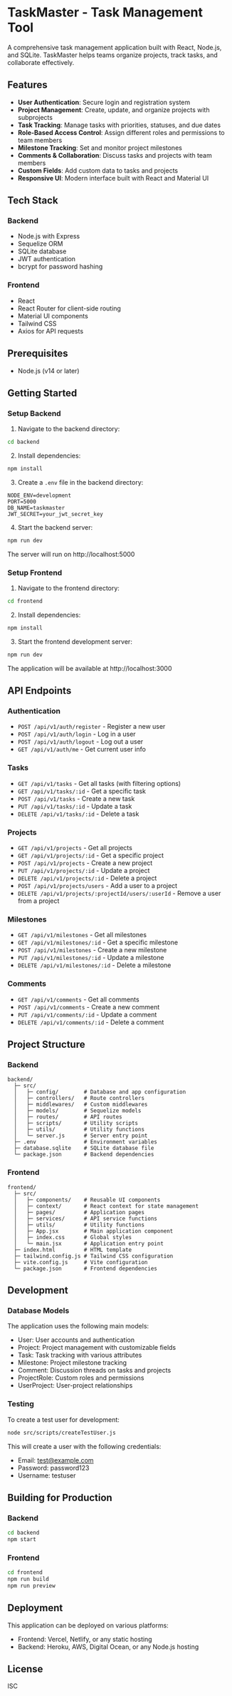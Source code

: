# TaskMaster - Task Management Tool

A comprehensive task management application built with React, Node.js, and SQLite. TaskMaster helps teams organize projects, track tasks, and collaborate effectively.

## Features

- **User Authentication**: Secure login and registration system
- **Project Management**: Create, update, and organize projects with subprojects
- **Task Tracking**: Manage tasks with priorities, statuses, and due dates
- **Role-Based Access Control**: Assign different roles and permissions to team members
- **Milestone Tracking**: Set and monitor project milestones
- **Comments & Collaboration**: Discuss tasks and projects with team members
- **Custom Fields**: Add custom data to tasks and projects
- **Responsive UI**: Modern interface built with React and Material UI

## Tech Stack

### Backend
- Node.js with Express
- Sequelize ORM
- SQLite database
- JWT authentication
- bcrypt for password hashing

### Frontend
- React
- React Router for client-side routing
- Material UI components
- Tailwind CSS
- Axios for API requests

## Prerequisites

- Node.js (v14 or later)

## Getting Started

### Setup Backend

1. Navigate to the backend directory:

```bash
cd backend
```

2. Install dependencies:

```bash
npm install
```

3. Create a `.env` file in the backend directory:

```
NODE_ENV=development
PORT=5000
DB_NAME=taskmaster
JWT_SECRET=your_jwt_secret_key
```

4. Start the backend server:

```bash
npm run dev
```

The server will run on http://localhost:5000

### Setup Frontend

1. Navigate to the frontend directory:

```bash
cd frontend
```

2. Install dependencies:

```bash
npm install
```

3. Start the frontend development server:

```bash
npm run dev
```

The application will be available at http://localhost:3000

## API Endpoints

### Authentication

- `POST /api/v1/auth/register` - Register a new user
- `POST /api/v1/auth/login` - Log in a user
- `POST /api/v1/auth/logout` - Log out a user
- `GET /api/v1/auth/me` - Get current user info

### Tasks

- `GET /api/v1/tasks` - Get all tasks (with filtering options)
- `GET /api/v1/tasks/:id` - Get a specific task
- `POST /api/v1/tasks` - Create a new task
- `PUT /api/v1/tasks/:id` - Update a task
- `DELETE /api/v1/tasks/:id` - Delete a task

### Projects

- `GET /api/v1/projects` - Get all projects
- `GET /api/v1/projects/:id` - Get a specific project
- `POST /api/v1/projects` - Create a new project
- `PUT /api/v1/projects/:id` - Update a project
- `DELETE /api/v1/projects/:id` - Delete a project
- `POST /api/v1/projects/users` - Add a user to a project
- `DELETE /api/v1/projects/:projectId/users/:userId` - Remove a user from a project

### Milestones

- `GET /api/v1/milestones` - Get all milestones
- `GET /api/v1/milestones/:id` - Get a specific milestone
- `POST /api/v1/milestones` - Create a new milestone
- `PUT /api/v1/milestones/:id` - Update a milestone
- `DELETE /api/v1/milestones/:id` - Delete a milestone

### Comments

- `GET /api/v1/comments` - Get all comments
- `POST /api/v1/comments` - Create a new comment
- `PUT /api/v1/comments/:id` - Update a comment
- `DELETE /api/v1/comments/:id` - Delete a comment

## Project Structure

### Backend

```
backend/
  ├─ src/
  │   ├─ config/        # Database and app configuration
  │   ├─ controllers/   # Route controllers
  │   ├─ middlewares/   # Custom middlewares
  │   ├─ models/        # Sequelize models
  │   ├─ routes/        # API routes
  │   ├─ scripts/       # Utility scripts
  │   ├─ utils/         # Utility functions
  │   └─ server.js      # Server entry point
  ├─ .env               # Environment variables
  ├─ database.sqlite    # SQLite database file
  └─ package.json       # Backend dependencies
```

### Frontend

```
frontend/
  ├─ src/
  │   ├─ components/    # Reusable UI components
  │   ├─ context/       # React context for state management
  │   ├─ pages/         # Application pages
  │   ├─ services/      # API service functions
  │   ├─ utils/         # Utility functions
  │   ├─ App.jsx        # Main application component
  │   ├─ index.css      # Global styles
  │   └─ main.jsx       # Application entry point
  ├─ index.html         # HTML template
  ├─ tailwind.config.js # Tailwind CSS configuration
  ├─ vite.config.js     # Vite configuration
  └─ package.json       # Frontend dependencies
```

## Development

### Database Models

The application uses the following main models:
- User: User accounts and authentication
- Project: Project management with customizable fields
- Task: Task tracking with various attributes
- Milestone: Project milestone tracking
- Comment: Discussion threads on tasks and projects
- ProjectRole: Custom roles and permissions
- UserProject: User-project relationships

### Testing

To create a test user for development:

```bash
node src/scripts/createTestUser.js
```

This will create a user with the following credentials:
- Email: test@example.com
- Password: password123
- Username: testuser

## Building for Production

### Backend
```bash
cd backend
npm start
```

### Frontend
```bash
cd frontend
npm run build
npm run preview
```

## Deployment

This application can be deployed on various platforms:

- Frontend: Vercel, Netlify, or any static hosting
- Backend: Heroku, AWS, Digital Ocean, or any Node.js hosting

## License

ISC
